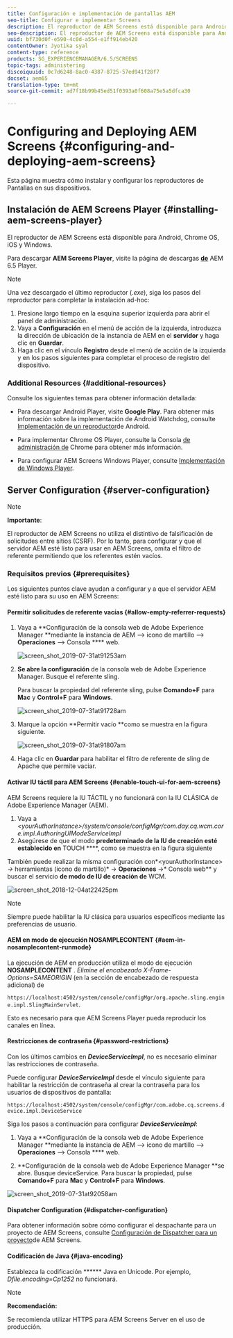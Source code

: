 ```yaml
---
title: Configuración e implementación de pantallas AEM
seo-title: Configurar e implementar Screens
description: El reproductor de AEM Screens está disponible para Android, Chrome OS, iOS y Windows. En esta página se describe la configuración y la implementación de AEM Screens y también se resumen las directrices de selección h/w para el dispositivo de reproducción.
seo-description: El reproductor de AEM Screens está disponible para Android, Chrome OS, iOS y Windows. En esta página se describe la configuración y la implementación de AEM Screens y también se resumen las directrices de selección h/w para el dispositivo de reproducción.
uuid: bf730d0f-e590-4c0d-a554-e1ff914eb420
contentOwner: Jyotika syal
content-type: reference
products: SG_EXPERIENCEMANAGER/6.5/SCREENS
topic-tags: administering
discoiquuid: 0c7d6248-8ac0-4387-8725-57ed941f28f7
docset: aem65
translation-type: tm+mt
source-git-commit: ad7f18b99b45ed51f0393a0f608a75e5a5dfca30

---
```



# Configuring and Deploying AEM Screens {#configuring-and-deploying-aem-screens}

Esta página muestra cómo instalar y configurar los reproductores de Pantallas en sus dispositivos.

## Instalación de AEM Screens Player {#installing-aem-screens-player}

El reproductor de AEM Screens está disponible para Android, Chrome OS, iOS y Windows.

Para descargar **AEM Screens Player**, visite la página de descargas [**de**](https://download.macromedia.com/screens/) AEM 6.5 Player.

>[!NOTE]
>
>Una vez descargado el último reproductor (*.exe*), siga los pasos del reproductor para completar la instalación ad-hoc:
>
>1. Presione largo tiempo en la esquina superior izquierda para abrir el panel de administración.
>1. Vaya a **Configuración** en el menú de acción de la izquierda, introduzca la dirección de ubicación de la instancia de AEM en el **servidor** y haga clic en **Guardar**.
>1. Haga clic en el vínculo **Registro** desde el menú de acción de la izquierda y en los pasos siguientes para completar el proceso de registro del dispositivo.
>



### Additional Resources {#additional-resources}

Consulte los siguientes temas para obtener información detallada:

* Para descargar Android Player, visite **Google Play**. Para obtener más información sobre la implementación de Android Watchdog, consulte [Implementación de un reproductor](implementing-android-player.md)de Android.

* Para implementar Chrome OS Player, consulte la Consola [de administración de](implementing-chrome-os-player.md) Chrome para obtener más información.

* Para configurar AEM Screens Windows Player, consulte [Implementación de Windows Player](implementing-windows-player.md).

## Server Configuration {#server-configuration}

>[!NOTE]
>
>**Importante**:
>
>El reproductor de AEM Screens no utiliza el distintivo de falsificación de solicitudes entre sitios (CSRF). Por lo tanto, para configurar y que el servidor AEM esté listo para usar en AEM Screens, omita el filtro de referente permitiendo que los referentes estén vacíos.

### Requisitos previos {#prerequisites}

Los siguientes puntos clave ayudan a configurar y a que el servidor AEM esté listo para su uso en AEM Screens:

#### Permitir solicitudes de referente vacías {#allow-empty-referrer-requests}

1. Vaya a **Configuración de la consola web de Adobe Experience Manager **mediante la instancia de AEM —&gt; icono de martillo —&gt; **Operaciones** —&gt; Consola **** web.

   ![screen_shot_2019-07-31at91253am](assets/screen_shot_2019-07-31at91253am.png)

1. **Se abre la configuración** de la consola web de Adobe Experience Manager. Busque el referente sling.

   Para buscar la propiedad del referente sling, pulse **Comando+F** para **Mac** y **Control+F** para **Windows**.

   ![screen_shot_2019-07-31at91728am](assets/screen_shot_2019-07-31at91728am.png)

1. Marque la opción **Permitir vacío **como se muestra en la figura siguiente.

   ![screen_shot_2019-07-31at91807am](assets/screen_shot_2019-07-31at91807am.png)

1. Haga clic en **Guardar** para habilitar el filtro de referente de sling de Apache que permite vaciar.

#### Activar IU táctil para AEM Screens {#enable-touch-ui-for-aem-screens}

AEM Screens requiere la IU TÁCTIL y no funcionará con la IU CLÁSICA de Adobe Experience Manager (AEM).

1. Vaya a *&lt;yourAuthorInstance&gt;/system/console/configMgr/com.day.cq.wcm.core.impl.AuthoringUIModeServiceImpl*
1. Asegúrese de que el modo **predeterminado de la IU de creación esté establecido en** TOUCH ****, como se muestra en la figura siguiente

También puede realizar la misma configuración con*&lt;yourAuthorInstance&gt; *-&gt;* herramientas (icono de martillo)* -&gt; **Operaciones** -&gt;* Consola web** y buscar el servicio **de modo de IU de creación de** WCM.

![screen_shot_2018-12-04at22425pm](assets/screen_shot_2018-12-04at22425pm.png)

>[!NOTE]
>
>Siempre puede habilitar la IU clásica para usuarios específicos mediante las preferencias de usuario.

#### AEM en modo de ejecución NOSAMPLECONTENT {#aem-in-nosamplecontent-runmode}

La ejecución de AEM en producción utiliza el modo de ejecución **NOSAMPLECONTENT** . *Elimine el encabezado X-Frame-Options=SAMEORIGIN* (en la sección de encabezado de respuesta adicional) de

`https://localhost:4502/system/console/configMgr/org.apache.sling.engine.impl.SlingMainServlet`.

Esto es necesario para que AEM Screens Player pueda reproducir los canales en línea.

#### Restricciones de contraseña {#password-restrictions}

Con los últimos cambios en ***DeviceServiceImpl***, no es necesario eliminar las restricciones de contraseña.

Puede configurar ***DeviceServiceImpl*** desde el vínculo siguiente para habilitar la restricción de contraseña al crear la contraseña para los usuarios de dispositivos de pantalla:

`https://localhost:4502/system/console/configMgr/com.adobe.cq.screens.device.impl.DeviceService`

Siga los pasos a continuación para configurar ***DeviceServiceImpl***:

1. Vaya a **Configuración de la consola web de Adobe Experience Manager **mediante la instancia de AEM —&gt; icono de martillo —&gt; **Operaciones** —&gt; Consola **** web.

1. **Configuración de la consola web de Adobe Experience Manager **se abre. Busque deviceService. Para buscar la propiedad, pulse **Comando+F** para **Mac** y **Control+F** para **Windows**.

![screen_shot_2019-07-31at92058am](assets/screen_shot_2019-07-31at92058am.png)

#### Dispatcher Configuration {#dispatcher-configuration}

Para obtener información sobre cómo configurar el despachante para un proyecto de AEM Screens, consulte [Configuración de Dispatcher para un proyecto](dispatcher-configurations-aem-screens.md)de AEM Screens.

#### Codificación de Java {#java-encoding}

Establezca la codificación ****** Java en Unicode. Por ejemplo, *Dfile.encoding=Cp1252* no funcionará.

>[!NOTE]
>
>**Recomendación:**
>
>Se recomienda utilizar HTTPS para AEM Screens Server en el uso de producción.

